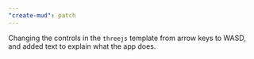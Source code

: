 ```yaml
---
"create-mud": patch
---
```


Changing the controls in the `threejs` template from arrow keys to WASD, and added text to explain what the app does.
